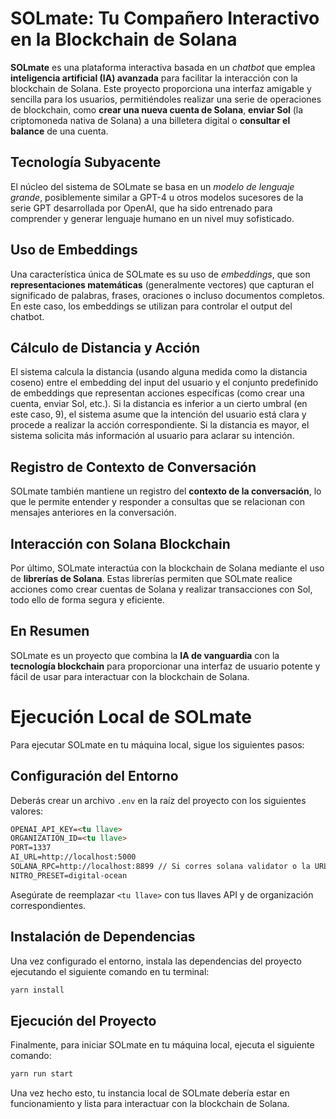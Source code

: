 # SOLmate: Tu Compañero Interactivo en la Blockchain de Solana

**SOLmate** es una plataforma interactiva basada en un *chatbot* que emplea **inteligencia artificial (IA) avanzada** para facilitar la interacción con la blockchain de Solana. Este proyecto proporciona una interfaz amigable y sencilla para los usuarios, permitiéndoles realizar una serie de operaciones de blockchain, como **crear una nueva cuenta de Solana**, **enviar Sol** (la criptomoneda nativa de Solana) a una billetera digital o **consultar el balance** de una cuenta.

## Tecnología Subyacente

El núcleo del sistema de SOLmate se basa en un *modelo de lenguaje grande*, posiblemente similar a GPT-4 u otros modelos sucesores de la serie GPT desarrollada por OpenAI, que ha sido entrenado para comprender y generar lenguaje humano en un nivel muy sofisticado.

## Uso de Embeddings

Una característica única de SOLmate es su uso de *embeddings*, que son **representaciones matemáticas** (generalmente vectores) que capturan el significado de palabras, frases, oraciones o incluso documentos completos. En este caso, los embeddings se utilizan para controlar el output del chatbot.

## Cálculo de Distancia y Acción

El sistema calcula la distancia (usando alguna medida como la distancia coseno) entre el embedding del input del usuario y el conjunto predefinido de embeddings que representan acciones específicas (como crear una cuenta, enviar Sol, etc.). Si la distancia es inferior a un cierto umbral (en este caso, 9), el sistema asume que la intención del usuario está clara y procede a realizar la acción correspondiente. Si la distancia es mayor, el sistema solicita más información al usuario para aclarar su intención.

## Registro de Contexto de Conversación

SOLmate también mantiene un registro del **contexto de la conversación**, lo que le permite entender y responder a consultas que se relacionan con mensajes anteriores en la conversación.

## Interacción con Solana Blockchain

Por último, SOLmate interactúa con la blockchain de Solana mediante el uso de **librerías de Solana**. Estas librerías permiten que SOLmate realice acciones como crear cuentas de Solana y realizar transacciones con Sol, todo ello de forma segura y eficiente.

## En Resumen

SOLmate es un proyecto que combina la **IA de vanguardia** con la **tecnología blockchain** para proporcionar una interfaz de usuario potente y fácil de usar para interactuar con la blockchain de Solana.

# Ejecución Local de SOLmate

Para ejecutar SOLmate en tu máquina local, sigue los siguientes pasos:

## Configuración del Entorno

Deberás crear un archivo `.env` en la raíz del proyecto con los siguientes valores:

```markdown
OPENAI_API_KEY=<tu llave>
ORGANIZATION_ID=<tu llave>
PORT=1337
AI_URL=http://localhost:5000
SOLANA_RPC=http://localhost:8899 // Si corres solana validator o la URL de testnet de Solana si prefieres.
NITRO_PRESET=digital-ocean
```

Asegúrate de reemplazar `<tu llave>` con tus llaves API y de organización correspondientes.

## Instalación de Dependencias

Una vez configurado el entorno, instala las dependencias del proyecto ejecutando el siguiente comando en tu terminal:

```bash
yarn install
```

## Ejecución del Proyecto

Finalmente, para iniciar SOLmate en tu máquina local, ejecuta el siguiente comando:

```bash
yarn run start
```

Una vez hecho esto, tu instancia local de SOLmate debería estar en funcionamiento y lista para interactuar con la blockchain de Solana.
